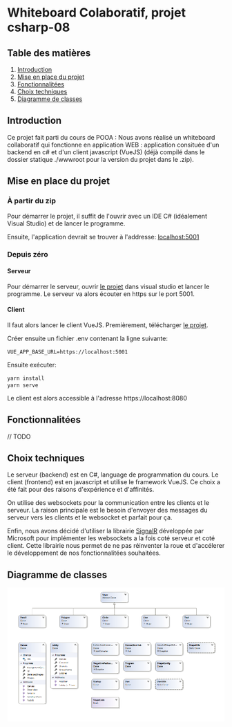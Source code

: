 # Whiteboard Colaboratif, projet csharp-08    

## Table des matières

1) [Introduction](#introduction)
2) [Mise en place du projet](#mise-en-place-du-projet)
3) [Fonctionnalitées](#fonctionnalitees)
4) [Choix techniques](#choix-techniques)
5) [Diagramme de classes](#diagramme-de-classes)

## Introduction

Ce projet fait parti du cours de POOA :
Nous avons réalisé un whiteboard collaboratif qui fonctionne en application WEB : application consituée d'un backend en c# et d'un client javascript (VueJS) (déjà compilé dans le dossier statique ./wwwroot pour la version du projet dans le .zip).

## Mise en place du projet

### À partir du zip
Pour démarrer le projet, il suffit de l'ouvrir avec un IDE C# (idéalement Visual Studio) et de lancer le programme.

Ensuite, l'application devrait se trouver à l'addresse: [localhost:5001](https://locahost:5001)

### Depuis zéro
#### Serveur
Pour démarrer le serveur, ouvrir [le projet](https://github.com/csharp-08/csharp-08) dans visual studio et lancer le programme.
Le serveur va alors écouter en https sur le port 5001.

#### Client
Il faut alors lancer le client VueJS. Premièrement, télécharger [le projet](https://github.com/csharp-08/client).

Créer ensuite un fichier .env contenant la ligne suivante:
```
VUE_APP_BASE_URL=https://localhost:5001
```

Ensuite exécuter:
```
yarn install
yarn serve
```

Le client est alors accessible à l'adresse https://localhost:8080

## Fonctionnalitées

// TODO

## Choix techniques

Le serveur (backend) est en C#, language de programmation du cours.
Le client (frontend) est en javascript et utilise le framework VueJS. Ce choix a été fait pour des raisons d'expérience et d'affinités.

On utilise des websockets pour la communication entre les clients et le serveur. La raison principale est le besoin d'envoyer des messages du serveur vers les clients et le websocket et parfait pour ça.

Enfin, nous avons décidé d'utiliser la librairie [SignalR](https://dotnet.microsoft.com/apps/aspnet/signalr) développée par Microsoft pour implémenter les websockets a la fois coté serveur et coté client. Cette librairie nous permet de ne pas réinventer la roue et d'accélerer le développement de nos fonctionnalitées souhaitées.   

## Diagramme de classes

![Diagramme de classes](docs/classes.png)